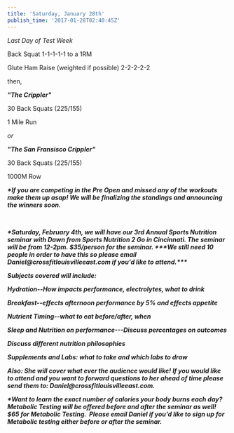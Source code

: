 ```yaml
---
title: 'Saturday, January 28th'
publish_time: '2017-01-28T02:40:45Z'
---
```


*Last Day of Test Week*

Back Squat 1-1-1-1-1 to a 1RM

Glute Ham Raise (weighted if possible) 2-2-2-2-2

then,

***"The Crippler"***

30 Back Squats (225/155)

1 Mile Run

*or*

***"The San Fransisco Crippler"***

30 Back Squats (225/155)

1000M Row

***\*If you are competing in the Pre Open and missed any of the workouts
make them up asap! We will be finalizing the standings and announcing
the winners soon.***

 

***\*Saturday, February 4th, we will have our 3rd Annual Sports
Nutrition seminar with Dawn from Sports Nutrition 2 Go in Cincinnati.
The seminar will be from 12-2pm. \$35/person for the seminar. \*\*\*We
still need 10 people in order to have this so please email
Daniel\@crossfitlouisvilleeast.com if you'd like to attend.\*\*\****

***Subjects covered will include:***

***Hydration--How impacts performance, electrolytes, what to drink***

***Breakfast--effects afternoon performance by 5% and effects
appetite***

***Nutrient Timing--what to eat before/after, when***

***Sleep and Nutrition on performance---Discuss percentages on
outcomes***

***Discuss different nutrition philosophies***

***Supplements and Labs: what to take and which labs to draw***

***Also: She will cover what ever the audience would like! If you would
like to attend and you want to forward questions to her ahead of time
please send them to: Daniel\@crossfitlouisvilleeast.com.***

***\*Want to learn the exact number of calories your body burns each
day? Metabolic Testing will be offered before and after the seminar as
well! \$65 for Metabolic Testing.  Please email Daniel if you'd like to
sign up for Metabolic testing either before or after the seminar.***

